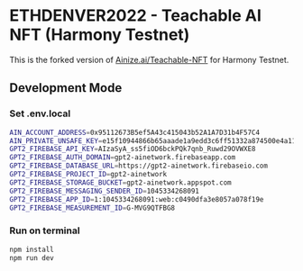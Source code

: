 # ETHDENVER2022 - Teachable AI NFT (Harmony Testnet)

This is the forked version of [Ainize.ai/Teachable-NFT](https://ainize.ai/teachable-nft) for Harmony Testnet.

## Development Mode

### Set .env.local

```bash
AIN_ACCOUNT_ADDRESS=0x95112673B5ef5A43c415043b52A1A7D31b4F57C4
AIN_PRIVATE_UNSAFE_KEY=e15f10944866b65aaade1a9edd3c6ff51332a874500e4a11c3080b6d5425756f
GPT2_FIREBASE_API_KEY=AIzaSyA_ss5fiOD6bckPQk7qnb_Ruwd29OVWXE8
GPT2_FIREBASE_AUTH_DOMAIN=gpt2-ainetwork.firebaseapp.com
GPT2_FIREBASE_DATABASE_URL=https://gpt2-ainetwork.firebaseio.com
GPT2_FIREBASE_PROJECT_ID=gpt2-ainetwork
GPT2_FIREBASE_STORAGE_BUCKET=gpt2-ainetwork.appspot.com
GPT2_FIREBASE_MESSAGING_SENDER_ID=1045334268091
GPT2_FIREBASE_APP_ID=1:1045334268091:web:c0490dfa3e8057a078f19e
GPT2_FIREBASE_MEASUREMENT_ID=G-MVG9QTFBG8
```

### Run on terminal

```bash
npm install
npm run dev
```
